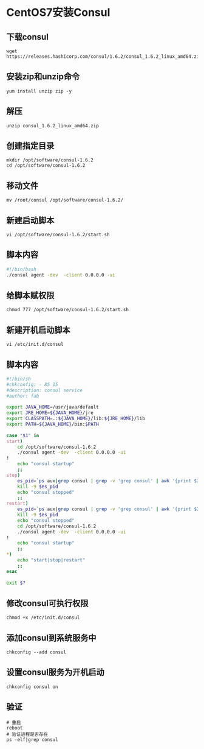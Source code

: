 # CentOS7安装Consul

## 下载consul

```shell
wget https://releases.hashicorp.com/consul/1.6.2/consul_1.6.2_linux_amd64.zip
```

## 安装zip和unzip命令

```shell
yum install unzip zip -y
```

## 解压

```shell
unzip consul_1.6.2_linux_amd64.zip 
```

## 创建指定目录

```shell
mkdir /opt/software/consul-1.6.2
cd /opt/software/consul-1.6.2
```

## 移动文件

```shell
mv /root/consul /opt/software/consul-1.6.2/
```

## 新建启动脚本

```shell
vi /opt/software/consul-1.6.2/start.sh
```

## 脚本内容

```sh
#!/bin/bash
./consul agent -dev  -client 0.0.0.0 -ui
```

## 给脚本赋权限

```shell
chmod 777 /opt/software/consul-1.6.2/start.sh
```

## 新建开机启动脚本

```shell
vi /etc/init.d/consul
```

## 脚本内容

```sh
#!/bin/sh
#chkconfig: - 85 15
#description: consul service
#author: fab
 
export JAVA_HOME=/usr/java/default
export JRE_HOME=${JAVA_HOME}/jre 
export CLASSPATH=.:${JAVA_HOME}/lib:${JRE_HOME}/lib 
export PATH=${JAVA_HOME}/bin:$PATH
 
case "$1" in
start)
    cd /opt/software/consul-1.6.2
    ./consul agent -dev  -client 0.0.0.0 -ui
!
    echo "consul startup"
    ;;  
stop)
    es_pid=`ps aux|grep consul | grep -v 'grep consul' | awk '{print $2}'`
    kill -9 $es_pid
    echo "consul stopped"
    ;;  
restart)
    es_pid=`ps aux|grep consul | grep -v 'grep consul' | awk '{print $2}'`
    kill -9 $es_pid
    echo "consul stopped"
	cd /opt/software/consul-1.6.2
    ./consul agent -dev  -client 0.0.0.0 -ui
!
    echo "consul startup"
    ;;  
*)
    echo "start|stop|restart"
    ;;  
esac
 
exit $?
```

## 修改consul可执行权限

```shell
chmod +x /etc/init.d/consul
```

## 添加consul到系统服务中

```shell
chkconfig --add consul
```

## 设置consul服务为开机启动

```shell
chkconfig consul on
```

## 验证

```shell
# 重启
reboot
# 验证进程是否存在
ps -elf|grep consul
```

